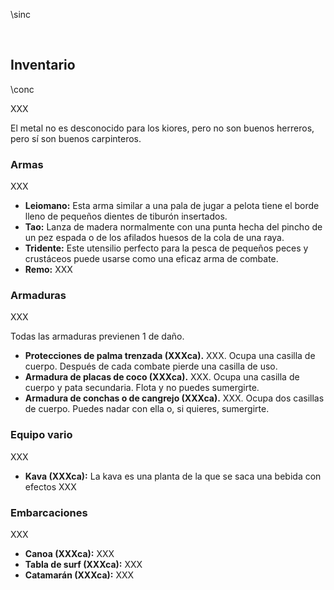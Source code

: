 \sinc

&nbsp;

## Inventario

\conc

XXX

El metal no es desconocido para los kiores, pero no son buenos herreros, pero sí son buenos carpinteros.

### Armas

XXX

* **Leiomano:** Esta arma similar a una pala de jugar a pelota tiene el borde lleno de pequeños dientes de tiburón insertados.
* **Tao:** Lanza de madera normalmente con una punta hecha del pincho de un pez espada o de los afilados huesos de la cola de una raya.
* **Tridente:** Este utensilio perfecto para la pesca de pequeños peces y crustáceos puede usarse como una eficaz arma de combate.
* **Remo:** XXX

### Armaduras

XXX

Todas las armaduras previenen 1 de daño.

* **Protecciones de palma trenzada (XXXca).** XXX. Ocupa una casilla de cuerpo. Después de cada combate pierde una casilla de uso.
* **Armadura de placas de coco (XXXca).** XXX. Ocupa una casilla de cuerpo y pata secundaria. Flota y no puedes sumergirte.
* **Armadura de conchas o de cangrejo (XXXca).** XXX. Ocupa dos casillas de cuerpo. Puedes nadar con ella o, si quieres, sumergirte.

### Equipo vario

XXX

* **Kava (XXXca):** La kava es una planta de la que se saca una bebida con efectos XXX

### Embarcaciones

XXX

* **Canoa (XXXca):** XXX
* **Tabla de surf (XXXca):** XXX
* **Catamarán (XXXca):** XXX

